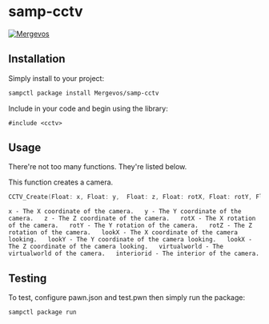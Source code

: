 # samp-cctv

[![Mergevos](https://img.shields.io/badge/Mergevos-samp--cctv-2f2f2f.svg?style=for-the-badge)](https://github.com/Mergevos/samp-cctv)

## Installation

Simply install to your project:

```bash
sampctl package install Mergevos/samp-cctv
```

Include in your code and begin using the library:

```pawn
#include <cctv>
```

## Usage

There're not too many functions. They're listed below.

This function creates a camera.

```c
CCTV_Create(Float: x, Float: y,  Float: z, Float: rotX, Float: rotY, Float: rotZ, Float: lookX, Float: lookY, Float: lookZ, virtualworld, interiorid)
```

`x - The X coordinate of the camera.  
y - The Y coordinate of the camera.  
z - The Z coordinate of the camera.  
rotX - The X rotation of the camera.  
rotY - The Y rotation of the camera.  
rotZ - The Z rotation of the camera.  
lookX - The X coordinate of the camera looking.  
lookY - The Y coordinate of the camera looking.  
lookX - The Z coordinate of the camera looking.  
virtualworld - The virtualworld of the camera.  
interiorid - The interior of the camera.`  


## Testing

To test, configure pawn.json and test.pwn then simply run the package:

```bash
sampctl package run
```
